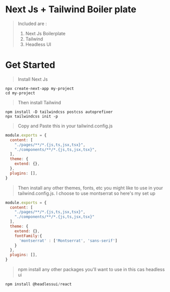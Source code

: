 # Next Js + Tailwind Boiler plate
>Included are :
>1. Next Js Boilerplate
>2. Tailwind 
>3. Headless UI

# Get Started

>Install Next Js
```
npx create-next-app my-project
cd my-project
```


>Then install Tailwind
```
npm install -D tailwindcss postcss autoprefixer
npx tailwindcss init -p
```


>Copy and Paste this in your tailwind.config.js
```javascript
module.exports = {
  content: [
    "./pages/**/*.{js,ts,jsx,tsx}",
    "./components/**/*.{js,ts,jsx,tsx}",
  ],
  theme: {
    extend: {},
  },
  plugins: [],
}
```


>Then install any other themes, fonts, etc you might like to use in your tailwind.config.js. I choose to use montserrat so here's my set up
```javascript
module.exports = {
  content: [
    "./pages/**/*.{js,ts,jsx,tsx}",
    "./components/**/*.{js,ts,jsx,tsx}"
  ],
  theme: {
    extend: {},
    fontFamily:{
      'montserrat' : ['Montserrat', 'sans-serif']
    }
  },
  plugins: [],
}
```

> npm install any other packages you'll want to use in this cas headless ui
```javascript
npm install @headlessui/react
```

